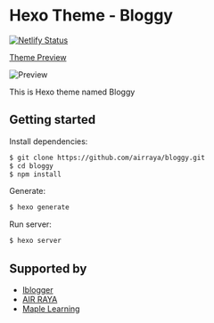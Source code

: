 # Hexo Theme - Bloggy
<!-- Markdown snippet -->

[![Netlify Status](https://api.netlify.com/api/v1/badges/702692bd-2803-49a6-b239-b66ece884f1b/deploy-status)](https://app.netlify.com/sites/hexobloggy/deploys)


[Theme Preview](https://hexobloggy.netlify.app)

![Preview](https://hexobloggy.netlify.app/assets/bloggy.png)




This is Hexo theme named Bloggy

## Getting started

Install dependencies:

``` bash
$ git clone https://github.com/airraya/bloggy.git
$ cd bloggy
$ npm install
```

Generate:

``` bash
$ hexo generate
```

Run server:

``` bash
$ hexo server
```

## Supported by

- [Iblogger](https://www.iblogger.ca)
- [AIR RAYA](https://www.airraya.com)
- [Maple Learning](https://www.maplelearning.org)


